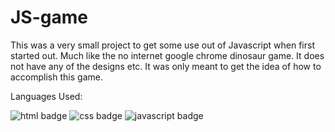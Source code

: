 # JS-game

This was a very small project to get some use out of Javascript when first started out. Much like the no internet google chrome dinosaur game. It does not have any of the designs etc. It was only meant to get the idea of how to accomplish this game.

Languages Used:


![html badge](https://img.shields.io/badge/HTML5-E34F26.svg?style=for-the-badge&logo=HTML5&logoColor=white) ![css badge](https://img.shields.io/badge/CSS3-1572B6.svg?style=for-the-badge&logo=CSS3&logoColor=white) ![javascript badge](https://img.shields.io/badge/JavaScript-F7DF1E.svg?style=for-the-badge&logo=JavaScript&logoColor=black)
